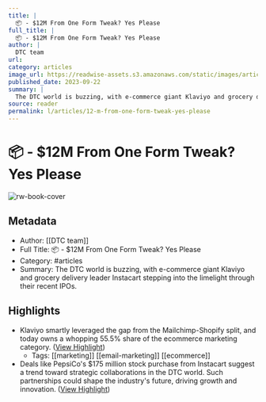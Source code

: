 ```yaml
---
title: |
  📦 - $12M From One Form Tweak? Yes Please
full_title: |
  📦 - $12M From One Form Tweak? Yes Please
author: |
  DTC team
url: 
category: articles
image_url: https://readwise-assets.s3.amazonaws.com/static/images/article0.00998d930354.png
published_date: 2023-09-22
summary: |
  The DTC world is buzzing, with e-commerce giant Klaviyo and grocery delivery leader Instacart stepping into the limelight through their recent IPOs.
source: reader
permalink: l/articles/12-m-from-one-form-tweak-yes-please
---
```

# 📦 - $12M From One Form Tweak? Yes Please

![rw-book-cover](https://readwise-assets.s3.amazonaws.com/static/images/article0.00998d930354.png)

## Metadata
- Author: [[DTC team]]
- Full Title: 📦 - $12M From One Form Tweak? Yes Please
- Category: #articles
- Summary: The DTC world is buzzing, with e-commerce giant Klaviyo and grocery delivery leader Instacart stepping into the limelight through their recent IPOs.

## Highlights
- Klaviyo smartly leveraged the gap from the Mailchimp-Shopify split, and today owns a whopping 55.5% share of the ecommerce marketing category. ([View Highlight](https://read.readwise.io/read/01hb71kryfys85gwg0d117meqy))
    - Tags: [[marketing]] [[email-marketing]] [[ecommerce]] 
- Deals like PepsiCo's $175 million stock purchase from Instacart suggest a trend toward strategic collaborations in the DTC world. Such partnerships could shape the industry's future, driving growth and innovation. ([View Highlight](https://read.readwise.io/read/01hb71kfk6fmm91qdy6cv3erja))


